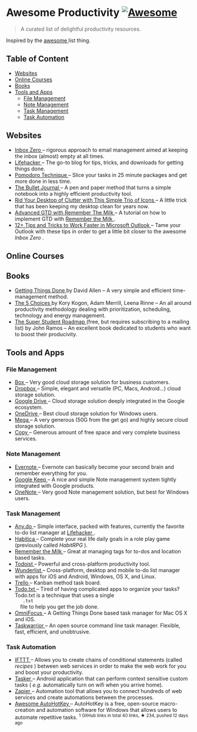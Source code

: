 <h1>
 Awesome Productivity
 <a href="https://github.com/sindresorhus/awesome">
  <img alt="Awesome" src="https://cdn.rawgit.com/sindresorhus/awesome/d7305f38d29fed78fa85652e3a63e154dd8e8829/media/badge.svg"/>
 </a>
</h1>
<blockquote>
 <p>
  A curated list of delightful productivity resources.
 </p>
</blockquote>
<p>
 Inspired by the
 <a href="https://github.com/sindresorhus/awesome">
  awesome
 </a>
 list thing.
</p>
<h2>
 Table of Content
</h2>
<ul>
 <li>
  <a href="#websites">
   Websites
  </a>
 </li>
 <li>
  <a href="#online-courses">
   Online Courses
  </a>
 </li>
 <li>
  <a href="#books">
   Books
  </a>
 </li>
 <li>
  <a href="#tools-and-apps">
   Tools and Apps
  </a>
  <ul>
   <li>
    <a href="#file-management">
     File Management
    </a>
   </li>
   <li>
    <a href="#note-management">
     Note Management
    </a>
   </li>
   <li>
    <a href="#task-management">
     Task Management
    </a>
   </li>
   <li>
    <a href="#task-automation">
     Task Automation
    </a>
   </li>
  </ul>
 </li>
</ul>
<h2>
 Websites
</h2>
<ul>
 <li>
  <a href="http://www.43folders.com/izero">
   Inbox Zero
  </a>
  – rigorous approach to email management aimed at keeping the inbox (almost) empty at all times.
 </li>
 <li>
  <a href="http://lifehacker.com/">
   Lifehacker
  </a>
  – The go-to blog for tips, tricks, and downloads for getting things done.
 </li>
 <li>
  <a href="http://pomodorotechnique.com/">
   Pomodoro Technique
  </a>
  – Slice your tasks in 25 minute packages and get more done in less time.
 </li>
 <li>
  <a href="http://bulletjournal.com/">
   The Bullet Journal
  </a>
  – A pen and paper method that turns a simple notebook into a highly efficient productivity tool.
 </li>
 <li>
  <a href="http://lifehacker.com/5901487/rid-your-desktop-of-clutter-with-this-simple-trio-of-icons">
   Rid Your Desktop of Clutter with This Simple Trio of Icons
  </a>
  – A little trick that has been keeping my desktop clean for years now.
 </li>
 <li>
  <a href="http://blog.rememberthemilk.com/post/116665489183/guest-post-advanced-gtd-with-remember-the-milk">
   Advanced GTD with Remember The Milk
  </a>
  – A tutorial on how to implement GTD with
  <a href="https://www.rememberthemilk.com">
   Remember the Milk
  </a>
  .
 </li>
 <li>
  <a href="http://lifehacker.com/12-tips-and-tricks-to-work-faster-in-microsoft-outlook-1540483009">
   12+ Tips and Tricks to Work Faster in Microsoft Outlook
  </a>
  – Tame your Outlook with these tips in order to get a little bit closer to the awesome
  <em>
   Inbox Zero
  </em>
  .
 </li>
</ul>
<h2>
 Online Courses
</h2>
<h2>
 Books
</h2>
<ul>
 <li>
  <a href="https://gettingthingsdone.com/store/product.php?productid=17035&cat=3&page">
   Getting Things Done
  </a>
  by David Allen – A very simple and efficient time-management method.
 </li>
 <li>
  <a href="http://books.simonandschuster.ca/The-5-Choices/Kory-Kogon/9781476711713">
   The 5 Choices
  </a>
  by Kory Kogon, Adam Merrill, Leena Rinne – An all around productivity methodology dealing with prioritization, scheduling, technology and energy management.
 </li>
 <li>
  <a href="http://thestudentpower.com/subscribe/">
   The Super Student Roadmap
  </a>
  (free, but requires subscribing to a mailing list) by John Ramos – An excellent book dedicated to students who want to boost their producivity.
 </li>
</ul>
<h2>
 Tools and Apps
</h2>
<h3>
 File Management
</h3>
<ul>
 <li>
  <a href="https://www.box.com">
   Box
  </a>
  – Very good cloud storage solution for business customers.
 </li>
 <li>
  <a href="https://www.dropbox.com">
   Dropbox
  </a>
  – Simple, elegant and versatile (PC, Macs, Android...) cloud storage solution.
 </li>
 <li>
  <a href="https://www.google.ca/drive/">
   Google Drive
  </a>
  – Cloud storage solution deeply integrated in the Google ecosystem.
 </li>
 <li>
  <a href="https://onedrive.live.com">
   OneDrive
  </a>
  – Best cloud storage solution for Windows users.
 </li>
 <li>
  <a href="https://mega.nz/">
   Mega
  </a>
  – A very generous (50G from the get go) and highly secure cloud storage solution.
 </li>
 <li>
  <a href="https://www.copy.com">
   Copy
  </a>
  – Generous amount of free space and very complete business services.
 </li>
</ul>
<h3>
 Note Management
</h3>
<ul>
 <li>
  <a href="https://evernote.com/">
   Evernote
  </a>
  – Evernote can basically become your second brain and remember everything for you.
 </li>
 <li>
  <a href="http://www.google.com/keep/">
   Google Keep
  </a>
  – A nice and simple Note management system tightly integrated with Google products.
 </li>
 <li>
  <a href="https://www.onenote.com/">
   OneNote
  </a>
  – Very good Note management solution, but best for Windows users.
 </li>
</ul>
<h3>
 Task Management
</h3>
<ul>
 <li>
  <a href="http://www.any.do/">
   Any.do
  </a>
  – Simple interface, packed with features, currently the favorite to-do list manager at
  <a href="http://lifehacker.com/5924093/five-best-to-do-list-managers">
   Lifehacker
  </a>
  .
 </li>
 <li>
  <a href="https://habitica.com">
   Habitica
  </a>
  – Complete your real life daily goals in a role play game (previously called
  <em>
   HabitRPG
  </em>
  ).
 </li>
 <li>
  <a href="https://www.rememberthemilk.com">
   Remember the Milk
  </a>
  – Great at managing tags for to-dos and location based tasks.
 </li>
 <li>
  <a href="https://todoist.com/">
   Todoist
  </a>
  – Powerful and cross-platform productivity tool.
 </li>
 <li>
  <a href="https://www.wunderlist.com/">
   Wunderlist
  </a>
  – Cross-platform, desktop and mobile to-do list manager with apps for iOS and Android, Windows, OS X, and Linux.
 </li>
 <li>
  <a href="https://trello.com">
   Trello
  </a>
  – Kanban method task board.
 </li>
 <li>
  <a href="http://todotxt.com/">
   Todo.txt
  </a>
  – Tired of having complicated apps to organize your tasks? Todo.txt is a technique that uses a single
  <code>
   .txt
  </code>
  file to help you get the job done.
 </li>
 <li>
  <a href="https://www.omnigroup.com/omnifocus">
   OmniFocus
  </a>
  – A Getting Things Done based task manager for Mac OS X and iOS.
 </li>
 <li>
  <a href="http://taskwarrior.org/">
   Taskwarrior
  </a>
  – An open source command line task manager. Flexible, fast, efficient, and unobtrusive.
 </li>
</ul>
<h3>
 Task Automation
</h3>
<ul>
 <li>
  <a href="https://ifttt.com">
   IFTTT
  </a>
  – Allows you to create chains of conditional statements (called
  <em>
   recipes
  </em>
  ) between web services in order to make the web work for you and boost your productivity.
 </li>
 <li>
  <a href="http://tasker.dinglisch.net/">
   Tasker
  </a>
  – Android application that can perform context sensitive custom tasks (
  <em>
   e.g.
  </em>
  automatically turn on wifi when you arrive home).
 </li>
 <li>
  <a href="https://zapier.com/">
   Zapier
  </a>
  – Automation tool that allows you to connect hundreds of web services and create automations between the processes.
 </li>
 <li>
  <a href="https://github.com/ahkscript/awesome-AutoHotkey">
   Awesome AutoHotKey
  </a>
  – AutoHotKey is a free, open-source macro-creation and automation software for Windows that allows users to automate repetitive tasks.
  <sup>
   1 GitHub links in total 40 links, &#9733 234, pushed 12 days ago
  </sup>
 </li>
</ul>
